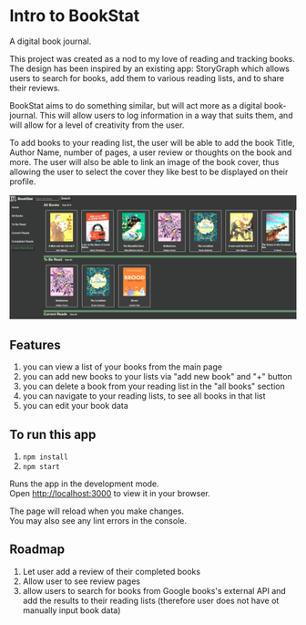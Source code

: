 # Intro to BookStat

A digital book journal.

This project was created as a nod to my love of reading and tracking books. The design has been inspired by an existing app: StoryGraph which allows users to search for books, add them to various reading lists, and to share their reviews.

BookStat aims to do something similar, but will act more as a digital book-journal. This will allow users to log information in a way that suits them, and will allow for a level of creativity from the user.

To add books to your reading list, the user will be able to add the book Title, Author Name, number of pages, a user review or thoughts on the book and more. The user will also be able to link an image of the book cover, thus allowing the user to select the cover they like best to be displayed on their profile.

![ScreenShot of home Page](bookstat/src/assets/homepage.png)

## Features

1. you can view a list of your books from the main page
2. you can add new books to your lists via "add new book" and "+" button
3. you can delete a book from your reading list in the "all books" section
4. you can navigate to your reading lists, to see all books in that list
5. you can edit your book data

## To run this app

1. `npm install`
2. `npm start`

Runs the app in the development mode.\
Open [http://localhost:3000](http://localhost:3000) to view it in your browser.

The page will reload when you make changes.\
You may also see any lint errors in the console.

## Roadmap

1. Let user add a review of their completed books
2. Allow user to see review pages
3. allow users to search for books from Google books's external API and add the results to their reading lists (therefore user does not have ot manually input book data)
